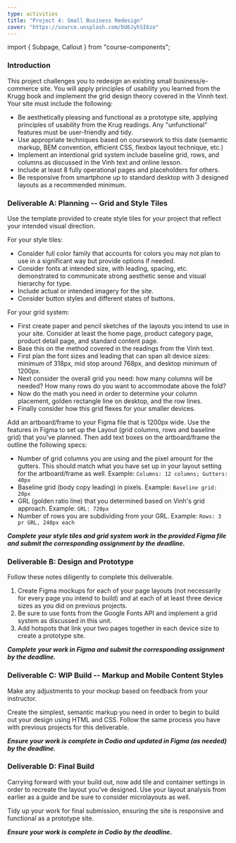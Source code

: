 ```yaml
---
type: activities
title: "Project 4: Small Business Redesign"
cover: "https://source.unsplash.com/bU6JyhSI6zo"
---
```

import { Subpage, Callout } from "course-components";

<Subpage slug="overall">

### Introduction

This project challenges you to redesign an existing small business/e-commerce site. You will apply principles of usability you learned from the Krugg book and implement the grid design theory covered in the Vinnh text. Your site must include the following:

* Be aesthetically pleasing and functional as a prototype site, applying principles of usability from the Krug readings. Any "unfunctional" features must be user-friendly and tidy.
* Use appropriate techniques based on coursework to this date (semantic markup, BEM convention, efficient CSS, flexbox layout technique, etc.)
* Implement an intentional grid system include baseline grid, rows, and columns as discussed in the Vinh text and online lesson.
* Include at least 8 fully operational pages and placeholders for others.
* Be responsive from smartphone up to standard desktop with 3 designed layouts as a recommended minimum.

</Subpage>
<Subpage slug="a">

### Deliverable A: Planning -- Grid and Style Tiles

Use the template provided to create style tiles for your project that reflect your intended visual direction.

For your style tiles:

- Consider full color family that accounts for colors you may not plan to use in a significant way but provide options if needed.
- Consider fonts at intended size, with leading, spacing, etc. demonstrated to communicate strong aesthetic sense and visual hierarchy for type.
- Include actual or intended imagery for the site.
- Consider button styles and different states of buttons.

For your grid system:

- First create paper and pencil sketches of the layouts you intend to use in your site. Consider at least the home page, product category page, product detail page, and standard content page.
- Base this on the method covered in the readings from the Vinh text.
- First plan the font sizes and leading that can span all device sizes: minimum of 318px, mid stop around 768px, and desktop minimum of 1200px.
- Next consider the overall grid you need: how many columns will be needed? How many rows do you want to accommodate above the fold?
- Now do the math you need in order to determine your column placement, golden rectangle line on desktop, and the row lines.
- Finally consider how this grid flexes for your smaller devices.

Add an artboard/frame to your Figma file that is 1200px wide. Use the features in Figma to set up the Layout (grid columns, rows and baseline grid) that you've planned. Then add text boxes on the artboard/frame the outline the following specs:

- Number of grid columns you are using and the pixel amount for the gutters. This should match what you have set up in your layout setting for the artboard/frame as well. Example: `Columns: 12 columns; Gutters: 40px`
- Baseline grid (body copy leading) in pixels. Example: `Baseline grid: 20px`
- GRL (golden ratio line) that you determined based on Vinh's grid approach. Example: `GRL: 720px`
- Number of rows you are subdividing from your GRL. Example: `Rows: 3 pr GRL, 240px each`

***Complete your style tiles and grid system work in the provided Figma file and submit the corresponding assignment by the deadline.***

</Subpage>
<Subpage slug="b">

### Deliverable B: Design and Prototype

Follow these notes diligently to complete this deliverable.

1. Create Figma mockups for each of your page layouts (not necessarily for every page you intend to build) and at each of at least three device sizes as you did on previous projects.
2. Be sure to use fonts from the Google Fonts API and implement a grid system as discussed in this unit.
3. Add hotspots that link your two pages together in each device size to create a prototype site.

***Complete your work in Figma and submit the corresponding assignment by the deadline.***

</Subpage>
<Subpage slug="c">

### Deliverable C: WIP Build -- Markup and Mobile Content Styles

Make any adjustments to your mockup based on feedback from your instructor.

Create the simplest, semantic markup you need in order to begin to build out your design using HTML and CSS. Follow the same process you have with previous projects for this deliverable.

***Ensure your work is complete in Codio and updated in Figma (as needed) by the deadline.***

</Subpage>
<Subpage slug="d">

### Deliverable D: Final Build

Carrying forward with your build out, now add tile and container settings in order to recreate the layout you've designed. Use your layout analysis from earlier as a guide and be sure to consider microlayouts as well.

Tidy up your work for final submission, ensuring the site is responsive and functional as a prototype site.

***Ensure your work is complete in Codio by the deadline.***

</Subpage>
